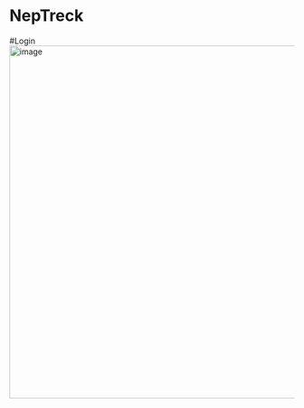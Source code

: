 # NepTreck

#Login
<img width="799" height="624" alt="image" src="https://github.com/user-attachments/assets/95cb083a-7aec-4fdf-ba63-e4e7793e218d" />

